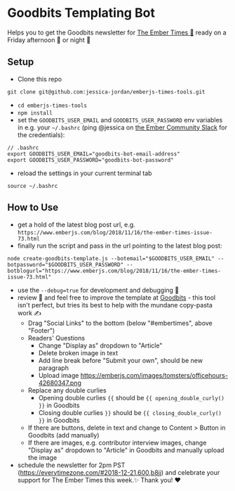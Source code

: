 # Goodbits Templating Bot

Helps you to get the Goodbits newsletter for [The Ember Times 🐹](https://twitter.com/embertimes) ready on a Friday afternoon 🌇 or night 🌙

## Setup

- Clone this repo
```
git clone git@github.com:jessica-jordan/emberjs-times-tools.git
``` 
- `cd emberjs-times-tools`
- `npm install`
- set the `GOODBITS_USER_EMAIL` and `GOODBITS_USER_PASSWORD` env variables in e.g. your `~/.bashrc` (ping @jessica on [the Ember Community Slack](https://discordapp.com/invite/zT3asNS) for the credentials):
```
// .bashrc
export GOODBITS_USER_EMAIL="goodbits-bot-email-address"
export GOODBITS_USER_PASSWORD="goodbits-bot-password"
```
- reload the settings in your current terminal tab
```
source ~/.bashrc
```

## How to Use

- get a hold of the latest blog post url, e.g. `https://www.emberjs.com/blog/2018/11/16/the-ember-times-issue-73.html`
- finally run the script and pass in the url pointing to the latest blog post:
```
node create-goodbits-template.js --botemail="$GOODBITS_USER_EMAIL" --botpassword="$GOODBITS_USER_PASSWORD" --botblogurl="https://www.emberjs.com/blog/2018/11/16/the-ember-times-issue-73.html"
```
- use the `--debug=true` for development and debugging 💛
- review 👀 and feel free to improve the template at [Goodbits](https://goodbits.io/c/7430/emails) - this tool isn't perfect, but tries its best to help with the mundane copy-pasta work ✍️
  - Drag "Social Links" to the bottom (below "#embertimes", above "Footer")
  - Readers' Questions 
      - Change "Display as" dropdown to "Article" 
      - Delete broken image in text
      - Add line break before "Submit your own", should be new paragraph
      - Upload image https://emberjs.com/images/tomsters/officehours-42680347.png
  - Replace any double curlies
    - Opening double curlies `{{` should be `{{ opening_double_curly() }}` in Goodbits
    - Closing double curlies `}}` should be `{{ closing_double_curly() }}` in Goodbits
  - If there are buttons, delete in text and change to Content > Button in Goodbits (add manually)
  - If there are images, e.g. contributor interview images, change "Display as" dropdown to "Article" in Goodbits and manually upload the image 
- schedule the newsletter for 2pm PST (https://everytimezone.com/#2018-12-21,600,b8jj) and celebrate your support for The Ember Times this week.✨ Thank you! ❤️
